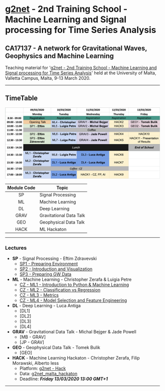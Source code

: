 # [g2net](https://www.g2net.eu/) - 2nd Training School - Machine Learning and Signal processing for Time Series Analysis
## CA17137 - A network for Gravitational Waves, Geophysics and Machine Learning
Teaching material for '[g2net - 2nd Training School - Machine Learning and Signal processing for Time Series Analysis](https://indico.ego-gw.it/event/46/)' held at the University of Malta, Valletta Campus, Malta, 9-13 March 2020.
	
----
## TimeTable 
![timetable](pics/timetable.png)

| **Module Code** | **Topic**                   |
|:-------------:|-------------------------|
| SP          | Signal Processing       |
| ML          | Machine Learning        |
| DL          | Deep Learning           |
| GRAV        | Gravitational Data Talk |
| GEO         | Geophysical Data Talk   |
| HACK        | ML Hackaton             |

----
### Lectures
- **SP** - Signal Processing - Eftim Zdravevski
    - [SP1 - Preparing Environment](Lectures/SP_Signal_Processing_Introduction-Eftim_Zdravevski/signal_processing_0_preparing_environment.ipynb)
    - [SP2 - Introduction and Visualization](Lectures/SP_Signal_Processing_Introduction-Eftim_Zdravevski/signal_processing_1_introduction_and_visualization.ipynb)
    - [SP3 - Preparing GW Data](Lectures/SP_Signal_Processing_Introduction-Eftim_Zdravevski/signal_processing_2_preparing_GW_data.ipynb)
- **ML** - Machine Learning - Christopher Zerafa & Luigia Petre
    - [CZ - ML1 - Introduction to Python & Machine Learning](Lectures/ML_Christopher_Zerafa/ML1_Intro_Python_ML.ipynb)
    - [CZ - ML2 - Classification vs Regression](Lectures/ML_Christopher_Zerafa/ML2_Classification_Regression.ipynb)
    - [CZ - ML3 - Metrics](Lectures/ML_Christopher_Zerafa/ML3_Metrics.ipynb)
    - [CZ - ML4 - Model Selection and Feature Engineering](Lectures/ML_Christopher_Zerafa/ML4_Model_Selection.ipynb)
- **DL** - Deep Learning - Luca Antiga
    - [DL1]
    - [DL2]
    - [DL3]
    - [DL4]
- **GRAV**	- Gravitational Data Talk - Michal Bejger & Jade Powell
    - [MB - GRAV]
    - [JP - GRAV]
- **GEO**	- Geophysical Data Talk - Tomek Bulik
    - [GEO]
- **HACK**	- Machine Learning Hackaton - Christopher Zerafa, Filip Morawski, Alberto Iess
    - Platform: [g2net - Hack](http://88.198.90.93/)
    - Data: [g2net_malta_hackaton](https://github.com/zerafachris/g2net_malta_hackaton)
    - Deadline: _**Friday 13/03/2020 13:00 GMT+1**_
---
